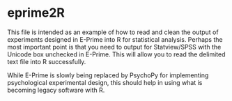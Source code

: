 # eprime2R

This file is intended as an example of how to read and clean the output of experiments designed in E-Prime into R for statistical analysis. Perhaps the most important point is that you need to output for Statview/SPSS with the Unicode box unchecked in E-Prime. This will allow you to read the delimited text file into R successfully.

While E-Prime is slowly being replaced by PsychoPy for implementing psychological experimental design, this should help in using what is becoming legacy software with R.
